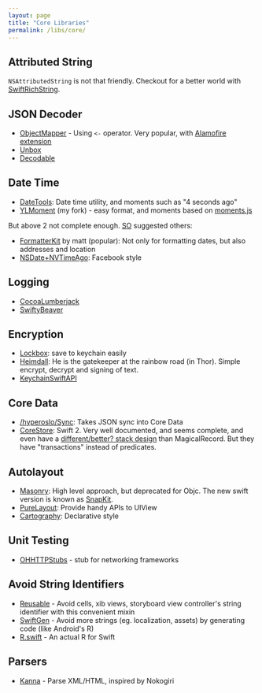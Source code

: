 ```yaml
---
layout: page
title: "Core Libraries"
permalink: /libs/core/
---
```


## Attributed String

`NSAttributedString` is not that friendly. Checkout for a better world with [SwiftRichString](https://github.com/malcommac/SwiftRichString).


## JSON Decoder

- [ObjectMapper](https://github.com/Hearst-DD/ObjectMapper) - Using `<-` operator. Very popular, with [Alamofire extension](https://github.com/tristanhimmelman/AlamofireObjectMapper)
- [Unbox](https://github.com/JohnSundell/Unbox)
- [Decodable](https://github.com/Anviking/Decodable)


## Date Time

- [DateTools](https://github.com/MatthewYork/DateTools): Date time utility, and moments such as "4 seconds ago"
- [YLMoment](https://github.com/samwize/YLMoment) (my fork) - easy format, and moments based on [moments.js](http://momentjs.com)

But above 2 not complete enough. [SO](http://stackoverflow.com/questions/10075898/ios-friendly-nsdate-format) suggested others:

- [FormatterKit](https://github.com/mattt/FormatterKit) by matt (popular): Not only for formatting dates, but also addresses and location
- [NSDate+NVTimeAgo](https://github.com/nikilster/NSDate-Time-Ago): Facebook style


## Logging

- [CocoaLumberjack](https://github.com/CocoaLumberjack/CocoaLumberjack)
- [SwiftyBeaver](https://github.com/SwiftyBeaver/SwiftyBeaver)


## Encryption

- [Lockbox](https://github.com/granoff/Lockbox): save to keychain easily
- [Heimdall](https://github.com/henrinormak/Heimdall): He is the gatekeeper at the rainbow road (in Thor). Simple encrypt, decrypt and signing of text.
- [KeychainSwiftAPI](https://github.com/deniskr/KeychainSwiftAPI)


## Core Data

- [/hyperoslo/Sync](https://github.com/hyperoslo/Sync): Takes JSON sync into Core Data
- [CoreStore](https://github.com/JohnEstropia/CoreStore): Swift 2. Very well documented, and seems complete, and even have a [different/better? stack design](http://floriankugler.com/2013/04/29/concurrent-core-data-stack-performance-shootout/) than MagicalRecord. But they have "transactions" instead of predicates.


## Autolayout

- [Masonry](https://github.com/Masonry/Masonry): High level approach, but deprecated for Objc. The new swift version is known as [SnapKit](https://github.com/SnapKit/SnapKit).
- [PureLayout](https://github.com/smileyborg/PureLayout): Provide handy APIs to UIView
- [Cartography](https://github.com/robb/Cartography): Declarative style


## Unit Testing

- [OHHTTPStubs](https://github.com/AliSoftware/OHHTTPStubs) - stub for networking frameworks


## Avoid String Identifiers

- [Reusable](https://github.com/AliSoftware/Reusable) - Avoid cells, xib views, storyboard view controller's string identifier with this convenient mixin
- [SwiftGen](https://github.com/SwiftGen/SwiftGen) - Avoid more strings (eg. localization, assets) by generating code (like Android's R)
- [R.swift](https://github.com/mac-cain13/R.swift) - An actual R for Swift


## Parsers

- [Kanna](https://github.com/tid-kijyun/Kanna) - Parse XML/HTML, inspired by Nokogiri